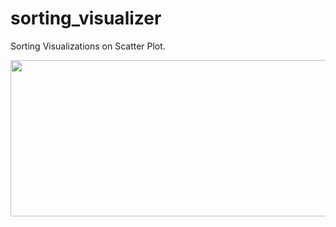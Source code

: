 # sorting_visualizer

Sorting Visualizations on Scatter Plot.

<img src="https://user-images.githubusercontent.com/23309033/174822370-548fc27e-6c8c-487b-9400-c0eaf0d8f0d2.gif" width="550" height="250">

